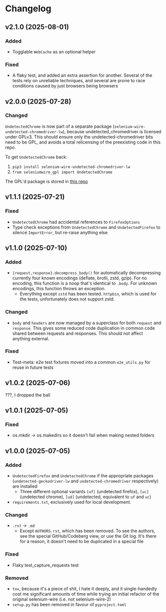# Changelog

## v2.1.0 (2025-08-01)

### Added
* Togglable `WebCache` as an optional helper

### Fixed
* A flaky test, and added an extra assertion for another. Several of the tests rely on unreliable techniques, and several are prone to race conditions caused by just browsers being browsers

## v2.0.0 (2025-07-28)

### Changed
`UndetectedChrome` is now part of a separate package (`selenium-wire-undetected-chromedriver-lw`), because undetected_chromedriver is licensed under GPLv3. This should ensure only the undetected-chromedriver bits need to be GPL, and avoids a total relicensing of the preexisting code in this repo.

To get `UndetectedChrome` back:

1. `pip3 install selenium-wire-undetected-chromedriver-lw`
2. `from seleniumwire_gpl import UndetectedChrome`

The GPL'd package is stored in [this repo](https://github.com/LunarWatcher/selenium-wire-undetected-chromedriver)

## v1.1.1 (2025-07-21)

### Fixed
* `UndetectedChrome` had accidental references to `FirefoxOptions`
* Type check exceptions from `UndetectedChrome` and `UndetectedFirefox` to silence `ImportError`, but re-raise anything else

## v1.1.0 (2025-07-10)

### Added 
* `{request,response}.decompress_body()` for automatically decompressing currently four known encodings (deflate, brotli, zstd, gzip). For no encoding, this function is a noop that's identical to `.body`. For unknown encodings, this function throws an exception.
    * Everything except `zstd` has been tested. `httpbin`, which is used for the tests, unfortunately does not support zstd.

### Changed
* `body` and `headers` are now managed by a superclass for both `request` and `response`. This gives some reduced code duplication in common code shared between requests and responses. This should not affect anything external.

### Fixed
* Test-meta: e2e test fixtures moved into a common `e2e_utils.py` for reuse in future tests

## v1.0.2 (2025-07-06)

???, I dropped the ball

## v1.0.1 (2025-07-05)

### Fixed
* os.mkdir -> os.makedirs so it doesn't fail when making nested folders

## v1.0.0 (2025-07-05)

### Added
* `UndetectedFirefox` and `UndetectedChrome` if the appropriate packages (`undetected-geckodriver-lw` and `undetected-chromedriver` respectively) are installed
    * Three different optional variants `[uf]` (undetected firefox), `[uc]` (undetected chrome), `[ud]` (undetected, equivalent to `uf` and `uc`) 
* `requirements.txt`, exclusively used for local development.

### Changed
* `.rst` -> `.md`
    * Except `AUTHORS.rst`, which has been removed. To see the authors, see the special GitHub/Codeberg view, or use the Git log. It's there for a reason, it doesn't need to be duplicated in a special file

### Fixed
* Flaky test_capture_requests test

### Removed
* `tox`, because it's a piece of shit, I hate it deeply, and it single-handedly cost me significant amounts of time while trying an initial refactor of the original selenium-wire (i.e. not selenium-wire-2)
* `setup.py` has been removed in favour of `pyproject.toml`

